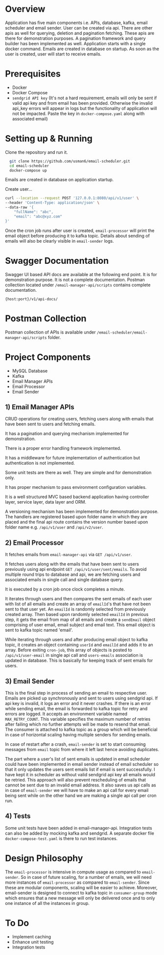 # Overview

Application has five main components i.e. APIs, database, kafka, email scheduler and email sender. User can be created via api. There are other apis as well for querying, deletion and pagination fetching. These apis are there for demonstration purposes. A pagination framework and query builder has been implemented as well. Application starts with a single docker command. Emails are created in database on startup. As soon as the user is created, user will start to receive emails.

# Prerequisites

- Docker
- Docker Compose
- ```sendgrid API key``` (It's not a hard requirement, emails will only be sent if valid api key and from email has been provided. Otherwise the invalid api_key errors will appear in logs but the functionality of application will not be impacted. Paste the key in ```docker-compose.yaml``` along with associated email)

# Setting up & Running

Clone the repository and run it.

```bash
  git clone https://github.com/usman6/email-scheduler.git
  cd email-scheduler
  docker-compose up
```
Emails are created in database on application startup.

Create user...

```bash
curl --location --request POST '127.0.0.1:8080/api/v1/user' \
--header 'Content-Type: application/json' \
--data-raw '{
    "fullName": "abc",
    "email": "abc@xyz.com"
}'
```

Once the cron job runs after user is created, ```email-processor``` will print the email object before producing it to kafka topic. 
Details about sending of emails will also be clearly visible in ```email-sender``` logs.

# Swagger Documentation

Swagger UI based API docs are available at the following end point. It is for demonstration purpose. It is not a complete documentation. Postman collection located under ```/email-manager-api/scripts``` contains complete documentation.

```{host:port}/v1/api-docs/```

# Postman Collection

Postman collection of APIs is available under ```/email-scheduler/email-manager-api/scripts``` folder.

# Project Components

- MySQL Database
- Kafka
- Email Manager APIs
- Email Processor
- Email Sender


## 1) Email Manager APIs

CRUD operations for creating users, fetching users along with emails that have been sent to users and fetching emails.

It has a pagination and querying mechanism implemented for demonstration.

There is a proper error handling framework implemented. 

It has a middleware for future implementation of authentication but authentication is not implemented.

Some unit tests are there as well. They are simple and for demonstration only.

It has proper mechanism to pass environment configuration variables.

It is a well structured MVC based backend application having controller layer, service layer, data layer and ORM.

A versioning mechanism has been implemented for demonstration purpose. The handlers are registered based upon folder name in which they are placed and the final api route contains the version number based upon folder name e.g. ```/api/v1/user``` and ```/api/v2/user```.

## 2) Email Processor

It fetches emails from ```email-manager-api``` via ```GET /api/v1/user```.

It fetches users along with the emails that have been sent to users previously using api endpoint ```GET /api/v1/user/sent/emails```. To avoid multiple round trips to database and api, we are fetching users and associated emails in single call and single database query.

It is executed by a cron job once clock completes a minute. 

It iterates through users and then compares the sent emails of each user with list of all emails and create an array of ```emailId```'s that have not been sent to that user yet. An ```emailId``` is randomly selected from previously created array. Then based upon randomly selected ```emailId``` in previous step, it gets the email from map of all emails and create a ```sendEmail``` object comprising of user email, email subject and email text. This email object is sent to kafka topic named 'email'.

While iterating through users and after producing email object to kafka topic, it creates an object containing ```userId``` and ```emailId``` and adds it to an array. Before exiting ```cron-job```, this array of objects is posted to ```/api/v1/user-email``` in single api call and ```users-emails``` association is updated in database. This is basically for keeping track of sent emails for users. 

## 3) Email Sender

This is the final step in process of sending an email to respective user. Emails are picked up synchronously and sent to users using sendgrid api. If api key is invalid, it logs an error and it never crashes. If there is an error while sending email, the email is forwarded to kafka topic for retry and errors are logged. It accepts an environment variable named ```MAX_RETRY_COUNT```. This variable specifies the maximum number of retries after failing which no further attempts will be made to resend that email. The consumer is attached to kafka topic as a group which will be beneficial in case of horizontal scaling having multiple senders for sending emails.

In case of restart after a crash, ```email-sender``` is set to start consuming messages from ```email``` topic from where it left last hence avoiding duplicates. 

The part where a user's list of sent emails is updated in email scheduler could have been implemented in email sender instead of email scheduler so that it only updates the users sent emails list if email is sent successfully. I have kept it in scheduler as without valid sendgrid api key all emails would be retried. This approach will also prevent rescheduling of emails that cannot be sent due to an invalid email address. It also saves us api calls as in case of ```email-sender``` we will have to make an api call for every email being sent while on the other hand we are making a single api call per cron run.

## 4) Tests

Some unit tests have been added in email-manager-api. Integration tests can also be added by mocking kafka and sendgrid. A separate docker file ```docker-compose-test.yaml``` is there to run test instances.

# Design Philosophy
 The ```email-processor``` is intensive in compute usage as compared to ```email-sender```. So in case of future scaling, for a number of emails, we will need more instances of ```email-processor``` as compared to ```email-sender```. Since these are modular components, scaling will be easier to achieve. Moreover, email-sender is designed to connect to kafka topic in ```consumer-group``` mode which ensures that a new message will only be delivered once and to only one instance of all the instances in group.

# To Do

- Implement caching
- Enhance unit testing
- Integration tests

